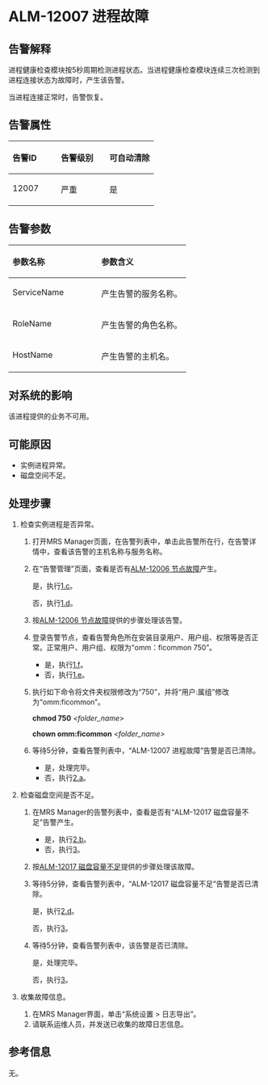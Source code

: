 # ALM-12007 进程故障<a name="ZH-CN_TOPIC_0174499325"></a>

## 告警解释<a name="zh-cn_topic_0093195025_zh-cn_topic_0035461477_section326144516243"></a>

进程健康检查模块按5秒周期检测进程状态。当进程健康检查模块连续三次检测到进程连接状态为故障时，产生该告警。

当进程连接正常时，告警恢复。

## 告警属性<a name="zh-cn_topic_0093195025_zh-cn_topic_0035461477_section6111346162413"></a>

<a name="zh-cn_topic_0093195025_zh-cn_topic_0035461477_table57254399115740"></a>
<table><thead align="left"><tr id="zh-cn_topic_0093195025_zh-cn_topic_0035461477_row9287631115740"><th class="cellrowborder" valign="top" width="33.33333333333333%" id="mcps1.1.4.1.1"><p id="zh-cn_topic_0093195025_zh-cn_topic_0035461477_p17649296115740"><a name="zh-cn_topic_0093195025_zh-cn_topic_0035461477_p17649296115740"></a><a name="zh-cn_topic_0093195025_zh-cn_topic_0035461477_p17649296115740"></a><strong id="zh-cn_topic_0093195025_zh-cn_topic_0035461477_b55190100115740"><a name="zh-cn_topic_0093195025_zh-cn_topic_0035461477_b55190100115740"></a><a name="zh-cn_topic_0093195025_zh-cn_topic_0035461477_b55190100115740"></a>告警ID</strong></p>
</th>
<th class="cellrowborder" valign="top" width="33.33333333333333%" id="mcps1.1.4.1.2"><p id="zh-cn_topic_0093195025_zh-cn_topic_0035461477_p47532685115740"><a name="zh-cn_topic_0093195025_zh-cn_topic_0035461477_p47532685115740"></a><a name="zh-cn_topic_0093195025_zh-cn_topic_0035461477_p47532685115740"></a><strong id="zh-cn_topic_0093195025_zh-cn_topic_0035461477_b47201533115740"><a name="zh-cn_topic_0093195025_zh-cn_topic_0035461477_b47201533115740"></a><a name="zh-cn_topic_0093195025_zh-cn_topic_0035461477_b47201533115740"></a>告警级别</strong></p>
</th>
<th class="cellrowborder" valign="top" width="33.33333333333333%" id="mcps1.1.4.1.3"><p id="zh-cn_topic_0093195025_zh-cn_topic_0035461477_p57684857115740"><a name="zh-cn_topic_0093195025_zh-cn_topic_0035461477_p57684857115740"></a><a name="zh-cn_topic_0093195025_zh-cn_topic_0035461477_p57684857115740"></a><strong id="zh-cn_topic_0093195025_zh-cn_topic_0035461477_b545935115740"><a name="zh-cn_topic_0093195025_zh-cn_topic_0035461477_b545935115740"></a><a name="zh-cn_topic_0093195025_zh-cn_topic_0035461477_b545935115740"></a>可自动清除</strong></p>
</th>
</tr>
</thead>
<tbody><tr id="zh-cn_topic_0093195025_zh-cn_topic_0035461477_row66058201115740"><td class="cellrowborder" valign="top" width="33.33333333333333%" headers="mcps1.1.4.1.1 "><p id="zh-cn_topic_0093195025_zh-cn_topic_0035461477_p52284484115740"><a name="zh-cn_topic_0093195025_zh-cn_topic_0035461477_p52284484115740"></a><a name="zh-cn_topic_0093195025_zh-cn_topic_0035461477_p52284484115740"></a>12007</p>
</td>
<td class="cellrowborder" valign="top" width="33.33333333333333%" headers="mcps1.1.4.1.2 "><p id="zh-cn_topic_0093195025_zh-cn_topic_0035461477_p53428834115740"><a name="zh-cn_topic_0093195025_zh-cn_topic_0035461477_p53428834115740"></a><a name="zh-cn_topic_0093195025_zh-cn_topic_0035461477_p53428834115740"></a>严重</p>
</td>
<td class="cellrowborder" valign="top" width="33.33333333333333%" headers="mcps1.1.4.1.3 "><p id="zh-cn_topic_0093195025_zh-cn_topic_0035461477_p30647132115740"><a name="zh-cn_topic_0093195025_zh-cn_topic_0035461477_p30647132115740"></a><a name="zh-cn_topic_0093195025_zh-cn_topic_0035461477_p30647132115740"></a>是</p>
</td>
</tr>
</tbody>
</table>

## 告警参数<a name="zh-cn_topic_0093195025_zh-cn_topic_0035461477_section23035599162423"></a>

<a name="zh-cn_topic_0093195025_zh-cn_topic_0035461477_table46073331115740"></a>
<table><thead align="left"><tr id="zh-cn_topic_0093195025_zh-cn_topic_0035461477_row61137271115740"><th class="cellrowborder" valign="top" width="50%" id="mcps1.1.3.1.1"><p id="zh-cn_topic_0093195025_zh-cn_topic_0035461477_p12757138115740"><a name="zh-cn_topic_0093195025_zh-cn_topic_0035461477_p12757138115740"></a><a name="zh-cn_topic_0093195025_zh-cn_topic_0035461477_p12757138115740"></a><strong id="zh-cn_topic_0093195025_zh-cn_topic_0035461477_b109878115740"><a name="zh-cn_topic_0093195025_zh-cn_topic_0035461477_b109878115740"></a><a name="zh-cn_topic_0093195025_zh-cn_topic_0035461477_b109878115740"></a>参数名称</strong></p>
</th>
<th class="cellrowborder" valign="top" width="50%" id="mcps1.1.3.1.2"><p id="zh-cn_topic_0093195025_zh-cn_topic_0035461477_p65233882115740"><a name="zh-cn_topic_0093195025_zh-cn_topic_0035461477_p65233882115740"></a><a name="zh-cn_topic_0093195025_zh-cn_topic_0035461477_p65233882115740"></a><strong id="zh-cn_topic_0093195025_zh-cn_topic_0035461477_b41562707115740"><a name="zh-cn_topic_0093195025_zh-cn_topic_0035461477_b41562707115740"></a><a name="zh-cn_topic_0093195025_zh-cn_topic_0035461477_b41562707115740"></a>参数含义</strong></p>
</th>
</tr>
</thead>
<tbody><tr id="zh-cn_topic_0093195025_zh-cn_topic_0035461477_row63031701115740"><td class="cellrowborder" valign="top" width="50%" headers="mcps1.1.3.1.1 "><p id="zh-cn_topic_0093195025_zh-cn_topic_0035461477_p33156688115740"><a name="zh-cn_topic_0093195025_zh-cn_topic_0035461477_p33156688115740"></a><a name="zh-cn_topic_0093195025_zh-cn_topic_0035461477_p33156688115740"></a>ServiceName</p>
</td>
<td class="cellrowborder" valign="top" width="50%" headers="mcps1.1.3.1.2 "><p id="zh-cn_topic_0093195025_zh-cn_topic_0035461477_p48661874115740"><a name="zh-cn_topic_0093195025_zh-cn_topic_0035461477_p48661874115740"></a><a name="zh-cn_topic_0093195025_zh-cn_topic_0035461477_p48661874115740"></a>产生告警的服务名称。</p>
</td>
</tr>
<tr id="zh-cn_topic_0093195025_zh-cn_topic_0035461477_row49615655115740"><td class="cellrowborder" valign="top" width="50%" headers="mcps1.1.3.1.1 "><p id="zh-cn_topic_0093195025_zh-cn_topic_0035461477_p36475104115740"><a name="zh-cn_topic_0093195025_zh-cn_topic_0035461477_p36475104115740"></a><a name="zh-cn_topic_0093195025_zh-cn_topic_0035461477_p36475104115740"></a>RoleName</p>
</td>
<td class="cellrowborder" valign="top" width="50%" headers="mcps1.1.3.1.2 "><p id="zh-cn_topic_0093195025_zh-cn_topic_0035461477_p46772308115740"><a name="zh-cn_topic_0093195025_zh-cn_topic_0035461477_p46772308115740"></a><a name="zh-cn_topic_0093195025_zh-cn_topic_0035461477_p46772308115740"></a>产生告警的角色名称。</p>
</td>
</tr>
<tr id="zh-cn_topic_0093195025_zh-cn_topic_0035461477_row22304726115740"><td class="cellrowborder" valign="top" width="50%" headers="mcps1.1.3.1.1 "><p id="zh-cn_topic_0093195025_zh-cn_topic_0035461477_p11761830115740"><a name="zh-cn_topic_0093195025_zh-cn_topic_0035461477_p11761830115740"></a><a name="zh-cn_topic_0093195025_zh-cn_topic_0035461477_p11761830115740"></a>HostName</p>
</td>
<td class="cellrowborder" valign="top" width="50%" headers="mcps1.1.3.1.2 "><p id="zh-cn_topic_0093195025_zh-cn_topic_0035461477_p3610981115740"><a name="zh-cn_topic_0093195025_zh-cn_topic_0035461477_p3610981115740"></a><a name="zh-cn_topic_0093195025_zh-cn_topic_0035461477_p3610981115740"></a>产生告警的主机名。</p>
</td>
</tr>
</tbody>
</table>

## 对系统的影响<a name="zh-cn_topic_0093195025_zh-cn_topic_0035461477_section44036027162432"></a>

该进程提供的业务不可用。

## 可能原因<a name="zh-cn_topic_0093195025_zh-cn_topic_0035461477_section49898352162437"></a>

-   实例进程异常。
-   磁盘空间不足。

## 处理步骤<a name="zh-cn_topic_0093195025_zh-cn_topic_0035461477_section52362241162457"></a>

1.  检查实例进程是否异常。
    1.  打开MRS Manager页面，在告警列表中，单击此告警所在行，在告警详情中，查看该告警的主机名称与服务名称。
    2.  在“告警管理”页面，查看是否有[ALM-12006 节点故障](ALM-12006-节点故障-8.md#ZH-CN_TOPIC_0174499324)产生。

        是，执行[1.c](#zh-cn_topic_0093195025_zh-cn_topic_0035461477_li2911734163437)。

        否，执行[1.d](#zh-cn_topic_0093195025_zh-cn_topic_0035461477_li13866005163437)。

    3.  <a name="zh-cn_topic_0093195025_zh-cn_topic_0035461477_li2911734163437"></a>按[ALM-12006 节点故障](ALM-12006-节点故障-8.md#ZH-CN_TOPIC_0174499324)提供的步骤处理该告警。
    4.  <a name="zh-cn_topic_0093195025_zh-cn_topic_0035461477_li13866005163437"></a>登录告警节点，查看告警角色所在安装目录用户、用户组、权限等是否正常。正常用户、用户组、权限为“omm：ficommon 750”。
        -   是，执行[1.f](#zh-cn_topic_0093195025_zh-cn_topic_0035461477_li46518721164818)。
        -   否，执行[1.e](#zh-cn_topic_0093195025_zh-cn_topic_0035461477_li56651933164749)。

    5.  <a name="zh-cn_topic_0093195025_zh-cn_topic_0035461477_li56651933164749"></a>执行如下命令将文件夹权限修改为“750”，并将“用户:属组”修改为“omm:ficommon”。

        **chmod 750** _<folder\_name\>_

        **chown omm:ficommon** _<folder\_name\>_

    6.  <a name="zh-cn_topic_0093195025_zh-cn_topic_0035461477_li46518721164818"></a>等待5分钟，查看告警列表中，“ALM-12007 进程故障”告警是否已清除。
        -   是，处理完毕。
        -   否，执行[2.a](#zh-cn_topic_0093195025_zh-cn_topic_0035461477_li1779806016495)。

2.  检查磁盘空间是否不足。
    1.  <a name="zh-cn_topic_0093195025_zh-cn_topic_0035461477_li1779806016495"></a>在MRS Manager的告警列表中，查看是否有“ALM-12017 磁盘容量不足”告警产生。
        -   是，执行[2.b](#zh-cn_topic_0093195025_zh-cn_topic_0035461477_li41496976164852)。
        -   否，执行[3](#zh-cn_topic_0093195025_zh-cn_topic_0035461477_li30483657164858)。

    2.  <a name="zh-cn_topic_0093195025_zh-cn_topic_0035461477_li41496976164852"></a>按[ALM-12017 磁盘容量不足](ALM-12017-磁盘容量不足-14.md#ZH-CN_TOPIC_0174499330)提供的步骤处理该故障。
    3.  等待5分钟，查看告警列表中，“ALM-12017 磁盘容量不足”告警是否已清除。

        是，执行[2.d](#zh-cn_topic_0093195025_zh-cn_topic_0035461477_li33899481164916)。

        否，执行[3](#zh-cn_topic_0093195025_zh-cn_topic_0035461477_li30483657164858)。

    4.  <a name="zh-cn_topic_0093195025_zh-cn_topic_0035461477_li33899481164916"></a>等待5分钟，查看告警列表中，该告警是否已清除。

        是，处理完毕。

        否，执行[3](#zh-cn_topic_0093195025_zh-cn_topic_0035461477_li30483657164858)。

3.  <a name="zh-cn_topic_0093195025_zh-cn_topic_0035461477_li30483657164858"></a>收集故障信息。
    1.  在MRS Manager界面，单击“系统设置 \> 日志导出”。
    2.  请联系运维人员，并发送已收集的故障日志信息。


## 参考信息<a name="zh-cn_topic_0093195025_zh-cn_topic_0035461477_section55635852162510"></a>

无。

